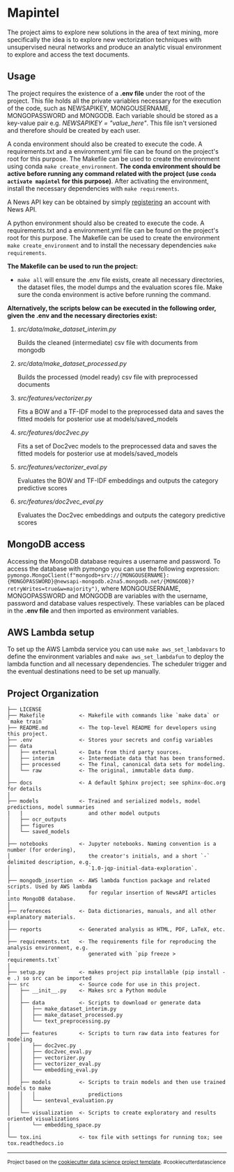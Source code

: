Mapintel
==============================

The project aims to explore new solutions in the area of text mining, more specifically the idea is to explore new vectorization techniques with unsupervised neural networks and produce an analytic visual environment to explore and access the text documents.

Usage
------------

The project requires the existence of a **.env file** under the root of the project. This file holds all the private variables necessary for the execution of the code, such as NEWSAPIKEY, MONGOUSERNAME, MONGOPASSWORD and MONGODB. Each variable should be stored as a key-value pair e.g. *NEWSAPIKEY = "value_here"*. This file isn't versioned and therefore should be created by each user.

A conda environment should also be created to execute the code. A requirements.txt and a environment.yml file can be found on the project's root for this purpose. The Makefile can be used to create the environment using conda `make create_environment`. **The conda environment should be active before running any command related with the project (use `conda activate mapintel` for this purpose)**. After activating the environment, install the necessary dependencies with `make requirements`.

A News API key can be obtained by simply [registering](https://newsapi.org/register) an account with News API.

A python environment should also be created to execute the code. A requirements.txt and a environment.yml file can be found on the project's root for this purpose. The Makefile can be used to create the environment `make create_environment` and to install the necessary dependencies `make requirements`.


**The Makefile can be used to run the project:**

- `make all` will ensure the .env file exists, create all necessary directories, the dataset files, the model dumps and the evaluation scores file. Make sure the conda environment is active before running the command.

**Alternatively, the scripts below can be executed in the following order, given the .env and the necessary directories exist:**
1. *src/data/make_dataset_interim.py*

    Builds the cleaned (intermediate) csv file with documents from mongodb
2. *src/data/make_dataset_processed.py*

    Builds the processed (model ready) csv file with preprocessed documents
3. *src/features/vectorizer.py*

    Fits a BOW and a TF-IDF model to the preprocessed data and saves the fitted models for posterior use at models/saved_models
4. *src/features/doc2vec.py*

    Fits a set of Doc2vec models to the preprocessed data and saves the fitted models for posterior use at models/saved_models
5. *src/features/vectorizer_eval.py*

    Evaluates the BOW and TF-IDF embeddings and outputs the category predictive scores
6. *src/features/doc2vec_eval.py*

    Evaluates the Doc2vec embeddings and outputs the category predictive scores

MongoDB access
------------
Accessing the MongoDB database requires a username and password. To access the database with pymongo you can use the following expression: `pymongo.MongoClient(f"mongodb+srv://{MONGOUSERNAME}:{MONGOPASSWORD}@newsapi-mongodb.e2na5.mongodb.net/{MONGODB}?retryWrites=true&w=majority")`, where MONGOUSERNAME, MONGOPASSWORD and MONGODB are variables with the username, password and database values respectively. These variables can be placed in the **.env file** and then imported as environment variables.

AWS Lambda setup
------------
To set up the AWS Lambda service you can use `make aws_set_lambdavars` to define the environment variables and `make aws_set_lambdafun` to deploy the lambda function and all necessary dependencies.
The scheduler trigger and the eventual destinations need to be set up manually. 

Project Organization
------------
    ├── LICENSE
    ├── Makefile           <- Makefile with commands like `make data` or `make train`
    ├── README.md          <- The top-level README for developers using this project.
    ├── .env               <- Stores your secrets and config variables
    ├── data
    │   ├── external       <- Data from third party sources.
    │   ├── interim        <- Intermediate data that has been transformed.
    │   ├── processed      <- The final, canonical data sets for modeling.
    │   └── raw            <- The original, immutable data dump.
    │
    ├── docs               <- A default Sphinx project; see sphinx-doc.org for details
    │
    ├── models             <- Trained and serialized models, model predictions, model summaries
    |   |                     and other model outputs
    │   ├── ocr_outputs
    │   ├── figures
    │   └── saved_models
    │
    ├── notebooks          <- Jupyter notebooks. Naming convention is a number (for ordering),
    │                         the creator's initials, and a short `-` delimited description, e.g.
    │                         `1.0-jqp-initial-data-exploration`.
    │
    ├── mongodb_insertion  <- AWS lambda function package and related scripts. Used by AWS lambda
    │                         for regular insertion of NewsAPI articles into MongoDB database.
    │
    ├── references         <- Data dictionaries, manuals, and all other explanatory materials.
    │
    ├── reports            <- Generated analysis as HTML, PDF, LaTeX, etc.
    │
    ├── requirements.txt   <- The requirements file for reproducing the analysis environment, e.g.
    │                         generated with `pip freeze > requirements.txt`
    │
    ├── setup.py           <- makes project pip installable (pip install -e .) so src can be imported
    ├── src                <- Source code for use in this project.
    │   ├── __init__.py    <- Makes src a Python module
    │   │
    │   ├── data           <- Scripts to download or generate data
    │   │   ├── make_dataset_interim.py
    │   │   ├── make_dataset_processed.py
    │   │   └── text_preprocessing.py
    │   │
    │   ├── features       <- Scripts to turn raw data into features for modeling
    │   │   ├── doc2vec.py
    │   │   ├── doc2vec_eval.py
    │   │   ├── vectorizer.py
    │   │   ├── vectorizer_eval.py
    │   │   └── embedding_eval.py
    │   │
    │   ├── models         <- Scripts to train models and then use trained models to make
    │   │   │                 predictions
    │   │   └── senteval_evaluation.py
    │   │
    │   └── visualization  <- Scripts to create exploratory and results oriented visualizations
    │       └── embedding_space.py
    │
    └── tox.ini            <- tox file with settings for running tox; see tox.readthedocs.io


--------

<p><small>Project based on the <a target="_blank" href="https://drivendata.github.io/cookiecutter-data-science/">cookiecutter data science project template</a>. #cookiecutterdatascience</small></p>

